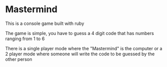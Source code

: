 # Mastermind

This is a console game built with ruby

The game is simple, you have to guess a 4 digit code that has numbers ranging from 1 to 6

There is a single player mode where the "Mastermind" is the computer or a 2 player mode where someone will write the code to be guessed by the other person